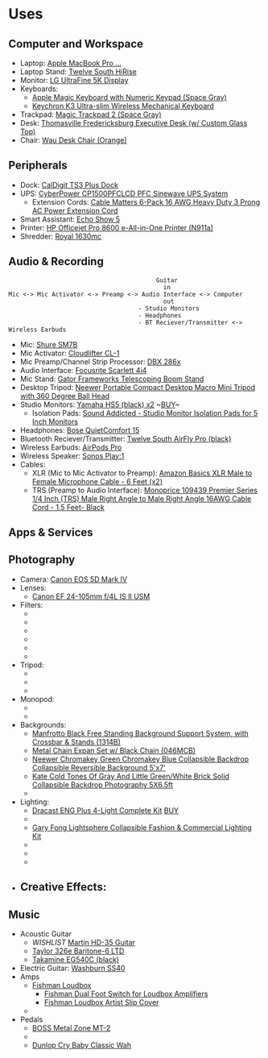 # Uses

## Computer and Workspace

- Laptop: [Apple MacBook Pro ...]()
- Laptop Stand: [Twelve South HiRise](https://www.twelvesouth.com/products/hirise-for-macbook)
- Monitor: [LG UltraFine 5K Display](https://www.apple.com/shop/product/HMUB2LL/A/lg-ultrafine-5k-display)
- Keyboards:
  - [Apple Magic Keyboard with Numeric Keypad (Space Gray)](https://www.apple.com/shop/product/MQ052LL/A/magic-keyboard-with-numeric-keypad-us-english-silver)
  - [Keychron K3 Ultra-slim Wireless Mechanical Keyboard](https://www.keychron.com/products/keychron-k3-wireless-mechanical-keyboard?variant=32220198928473)
- Trackpad: [Magic Trackpad 2 (Space Gray)](https://www.apple.com/shop/product/MJ2R2LL/A/magic-trackpad-2-silver)
- Desk: [Thomasville Fredericksburg Executive Desk (w/ Custom Glass Top)](https://i.pinimg.com/originals/ba/d1/a9/bad1a9afecf9f7061c48a87e16fc9b54.jpg)
- Chair: [Wau Desk Chair (Orange)](https://scandinaviandesigns.com/collections/office-chairs/products/wau-desk-chair)

## Peripherals

- Dock: [CalDigit TS3 Plus Dock](https://www.caldigit.com/ts3-plus/)
- UPS: [CyberPower CP1500PFCLCD PFC Sinewave UPS System](https://www.cyberpowersystems.com/product/ups/pfc-sinewave/cp1500pfclcd/)
  - Extension Cords: [Cable Matters 6-Pack 16 AWG Heavy Duty 3 Prong AC Power Extension Cord](https://www.amazon.com/gp/product/B0153T1J8Y)
- Smart Assistant: [Echo Show 5](https://www.amazon.com/gp/product/B07HZLHPKP)
- Printer: [HP Officejet Pro 8600 e-All-in-One Printer (N911a)](https://support.hp.com/us-en/product/hp-officejet-pro-8600-e-all-in-one-printer-series-n911/4322914/model/4323658)
- Shredder: [Royal 1630mc](https://shop.royalsupplies.com/Shredders/1630MC-Shredder.html)

## Audio & Recording

```
                                         Guitar
                                           in
Mic <-> Mic Activator <-> Preamp <-> Audio Interface <-> Computer
                                           out
                                    - Studio Monitors
                                    - Headphones
                                    - BT Reciever/Transmitter <-> Wireless Earbuds
```

- Mic: [Shure SM7B](https://www.shure.com/en-US/products/microphones/sm7b)
- Mic Activator: [Cloudlifter CL-1](https://www.cloudmicrophones.com/cloudlifter-cl-1) 
- Mic Preamp/Channel Strip Processor: [DBX 286x](https://dbxpro.com/en/products/286s)
- Audio Interface: [Focusrite Scarlett 4i4](https://focusrite.com/en/usb-audio-interface/scarlett/scarlett-4i4)
- Mic Stand: [Gator Frameworks Telescoping Boom Stand](https://www.gatorframeworks.com/products/telescoping-boom-podcast-bass-drum-and-amp-mic-stand-gfw-mic-0822/)
- Desktop Tripod: [Neewer Portable Compact Desktop Macro Mini Tripod with 360 Degree Ball Head](https://www.amazon.com/gp/product/B01MSAEZN8)
- Studio Monitors: [Yamaha HS5 (black) x2](https://usa.yamaha.com/products/proaudio/speakers/hs_series/index.html) ~[BUY](https://www.bhphotovideo.com/c/product/1390248-REG/yamaha_hs5_powered_studio_monitors.html)~
  - Isolation Pads: [Sound Addicted - Studio Monitor Isolation Pads for 5 Inch Monitors](https://www.amazon.com/gp/product/B0757LTZJJ)
- Headphones: [Bose QuietComfort 15](https://www.bose.com/en_us/support/products/bose_headphones_support/bose_around_ear_headphones_support/qc15.html)
- Bluetooth Reciever/Transmitter: [Twelve South AirFly Pro (black)](https://www.twelvesouth.com/products/airfly?variant=31847799750713)
- Wireless Earbuds: [AirPods Pro](https://www.apple.com/airpods-pro/)
- Wireless Speaker: [Sonos Play:1](https://www.sonos.com/en-us/shop/play1-b-stock.html)
- Cables:
  - XLR (Mic to Mic Activator to Preamp): [Amazon Basics XLR Male to Female Microphone Cable - 6 Feet (x2)](https://www.amazon.com/gp/product/B01JNLTTKS)
  - TRS (Preamp to Audio Interface): [Monoprice 109439 Premier Series 1/4 Inch (TRS) Male Right Angle to Male Right Angle 16AWG Cable Cord - 1.5 Feet- Black](https://www.amazon.com/gp/product/B009PN2INA)

## Apps & Services

## Photography

- Camera: [Canon EOS 5D Mark IV](https://www.usa.canon.com/internet/portal/us/home/products/details/cameras/eos-dslr-and-mirrorless-cameras/dslr/eos-5d-mark-iv)
- Lenses:
  - [Canon EF 24-105mm f/4L IS II USM](https://www.usa.canon.com/internet/portal/us/home/products/details/lenses/ef/standard-zoom/ef-24-105mm-f-4l-is-ii-usm)
- Filters:
  - []()
  - []()
  - []()
  - []()
  - []()
  - []()
- Tripod: 
  - []()
  - []()
  - []()
- Monopod:
  - []()
  - []()
- Backgrounds:
  - [Manfrotto Black Free Standing Background Support System, with Crossbar & Stands (1314B)](https://www.manfrotto.com/us-en/photo-stand-support-bag-and-spring-complete-set-1314b/)
  - [Metal Chain Expan Set w/ Black Chain (046MCB)](https://www.manfrotto.com/us-en/metal-chain-expan-set-w-black-chain-22lb-capacity-046mcb/)
  - [Neewer Chromakey Green Chromakey Blue Collapsible Backdrop Collapsible Reversible Background 5'x7'](https://www.amazon.com/gp/product/B00E89Q5OY)
  - [Kate Cold Tones Of Gray And Little Green/White Brick Solid Collapsible Backdrop Photography 5X6.5ft](https://www.katebackdrop.com/products/kate-cold-tones-of-gray-and-little-green-white-brick-solid-collapsible-backdrop-photography-5x6-5ft1-5x2m)
  - []()
- Lighting:
  - [Dracast ENG Plus 4-Light Complete Kit](https://www.adorama.com/drlengdck.html) [BUY](https://www.adorama.com/galsfclk.html)
  - []()
  - [Gary Fong Lightsphere Collapsible Fashion & Commercial Lighting Kit](https://www.garyfong.com/product/fashion-commercial-lighting-kit/)
  - []()
  - []()
  - []()
- Creative Effects:
  -

## Music

- Acoustic Guitar
  - *WISHLIST* [Martin HD-35 Guitar](https://www.martinguitar.com/guitars/standard-series/hd-35/)
  - [Taylor 326e Baritone-6 LTD](https://www.taylorguitars.com/guitars/acoustic/326e-baritone-6-ltd)
  - [Takamine EG540C (black)](https://www.takamine.com/EG540C)
- Electric Guitar: [Washburn SS40](https://www.guitar-list.com/washburn/electric-guitars/washburn-ss40)
- Amps
  - [Fishman Loudbox]()
    - [Fishman Dual Foot Switch for Loudbox Amplifiers](https://www.fishman.com/portfolio/dual-foot-switch-for-loudbox-amplifiers/)
    - [Fishman Loudbox Artist Slip Cover](https://www.amazon.com/Fishman-Loudbox-Artist-Slip-Cover/dp/B003XIJJVC)
  - []()
- Pedals
  - [BOSS Metal Zone MT-2](https://www.boss.info/global/products/mt-2/)
  - []()
  - [Dunlop Cry Baby Classic Wah](https://www.jimdunlop.com/cry-baby-classic-wah/)
